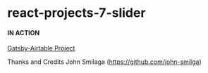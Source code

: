 # react-projects-7-slider

#### IN ACTION

[Gatsby-Airtable Project](https://gatsby-airtable-design-project.netlify.app/)

Thanks and Credits John Smilaga (https://github.com/john-smilga)
